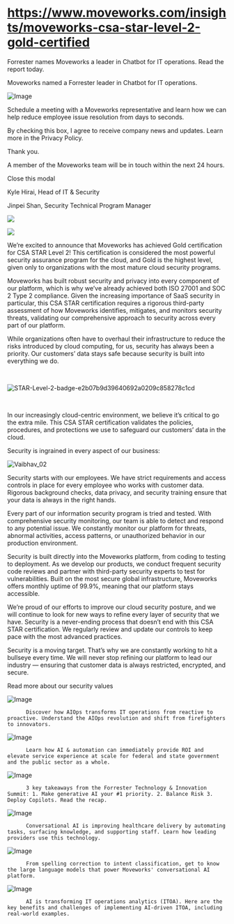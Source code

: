 # https://www.moveworks.com/insights/moveworks-csa-star-level-2-gold-certified

Forrester names Moveworks a leader in Chatbot for IT operations. Read the report today.

Moveworks named a Forrester leader in Chatbot for IT operations. 

![Image](https://www.moveworks.com/hubfs/img/site/qr-demo.png)

Schedule a meeting with a Moveworks representative and learn how we can help reduce employee issue resolution from days to seconds.

By checking this box, I agree to receive company news and updates. Learn more in the Privacy Policy.

Thank you.

A member of the Moveworks team will be in touch within the next 24 hours.



  Close this modal
  



Kyle Hirai, Head of IT & Security



Jinpei Shan, Security Technical Program Manager


![](https://www.moveworks.com/hubfs/CSA_STAR_Level2_Featured.jpeg)

![](https://www.moveworks.com/hubfs/CSA_STAR_Level2_Featured.jpeg)

We’re excited to announce that Moveworks has achieved Gold certification for CSA STAR Level 2! This certification is considered the most powerful security assurance program for the cloud, and Gold is the highest level, given only to organizations with the most mature cloud security programs.



Moveworks has built robust security and privacy into every component of our platform, which is why we’ve already achieved both ISO 27001 and SOC 2 Type 2 compliance. Given the increasing importance of SaaS security in particular, this CSA STAR certification requires a rigorous third-party assessment of how Moveworks identifies, mitigates, and monitors security threats, validating our comprehensive approach to security across every part of our platform.

While organizations often have to overhaul their infrastructure to reduce the risks introduced by cloud computing, for us, security has always been a priority. Our customers’ data stays safe because security is built into everything we do.

 



![STAR-Level-2-badge-e2b07b9d39640692a0209c858278c1cd](https://www.moveworks.com/hubfs/STAR-Level-2-badge-e2b07b9d39640692a0209c858278c1cd.svg)

 

In our increasingly cloud-centric environment, we believe it’s critical to go the extra mile. This CSA STAR certification validates the policies, procedures, and protections we use to safeguard our customers’ data in the cloud. 

Security is ingrained in every aspect of our business:

![Vaibhav_02](https://www.moveworks.com/hs-fs/hubfs/Moveweb/photos/Vaibhav_02.jpg?&name=Vaibhav_02.jpg)

Security starts with our employees. We have strict requirements and access controls in place for every employee who works with customer data. Rigorous background checks, data privacy, and security training ensure that your data is always in the right hands.

Every part of our information security program is tried and tested. With comprehensive security monitoring, our team is able to detect and respond to any potential issue. We constantly monitor our platform for threats, abnormal activities, access patterns, or unauthorized behavior in our production environment. 

Security is built directly into the Moveworks platform, from coding to testing to deployment. As we develop our products, we conduct frequent security code reviews and partner with third-party security experts to test for vulnerabilities. Built on the most secure global infrastructure, Moveworks offers monthly uptime of 99.9%, meaning that our platform stays accessible.

We’re proud of our efforts to improve our cloud security posture, and we will continue to look for new ways to refine every layer of security that we have. Security is a never-ending process that doesn’t end with this CSA STAR certification. We regularly review and update our controls to keep pace with the most advanced practices.

Security is a moving target. That’s why we are constantly working to hit a bullseye every time. We will never stop refining our platform to lead our industry — ensuring that customer data is always restricted, encrypted, and secure.

Read more about our security values

![Image](https://www.moveworks.com/hs-fs/hubfs/AIOps-featured-image.png?length=50&name=AIOps-featured-image.png)


          Discover how AIOps transforms IT operations from reactive to proactive. Understand the AIOps revolution and shift from firefighters to innovators.
        

![Image](https://www.moveworks.com/hs-fs/hubfs/Public-Sector-Convo-AI.png?length=50&name=Public-Sector-Convo-AI.png)


          Learn how AI & automation can immediately provide ROI and elevate service experience at scale for federal and state government and the public sector as a whole.
        

![Image](https://www.moveworks.com/hs-fs/hubfs/Forrester%20T%26I%20%281%29.png?length=50&name=Forrester%20T&I%20%281%29.png)


          3 key takeaways from the Forrester Technology & Innovation Summit: 1. Make generative AI your #1 priority. 2. Balance Risk 3. Deploy Copilots. Read the recap.
        

![Image](https://www.moveworks.com/hs-fs/hubfs/healthcare-test.png?length=50&name=healthcare-test.png)


          Conversational AI is improving healthcare delivery by automating tasks, surfacing knowledge, and supporting staff. Learn how leading providers use this technology.
        

![Image](https://www.moveworks.com/hs-fs/hubfs/Moveworks_LLM_Feature.png?length=50&name=Moveworks_LLM_Feature.png)


          From spelling correction to intent classification, get to know the large language models that power Moveworks' conversational AI platform.
        

![Image](https://www.moveworks.com/hs-fs/hubfs/ITOA_feature.png?length=50&name=ITOA_feature.png)


          AI is transforming IT operations analytics (ITOA). Here are the key benefits and challenges of implementing AI-driven ITOA, including real-world examples.
        

